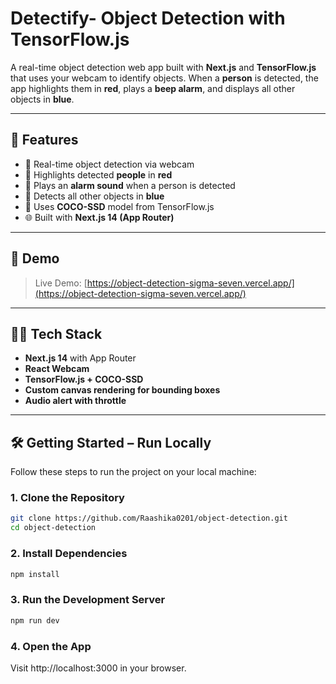 # Detectify- Object Detection with TensorFlow.js

A real-time object detection web app built with **Next.js** and **TensorFlow.js** that uses your webcam to identify objects. When a **person** is detected, the app highlights them in **red**, plays a **beep alarm**, and displays all other objects in **blue**.

---

## 🚀 Features

- 🎥 Real-time object detection via webcam
- 🔴 Highlights detected **people** in **red**
- 🔔 Plays an **alarm sound** when a person is detected
- 🔵 Detects all other objects in **blue**
- 🧠 Uses **COCO-SSD** model from TensorFlow.js
- 🌐 Built with **Next.js 14 (App Router)**

---

## 📸 Demo

> Live Demo: [https://object-detection-sigma-seven.vercel.app/](https://object-detection-sigma-seven.vercel.app/)

---

## 🧑‍💻 Tech Stack

- **Next.js 14** with App Router
- **React Webcam**
- **TensorFlow.js + COCO-SSD**
- **Custom canvas rendering for bounding boxes**
- **Audio alert with throttle**

---

## 🛠️ Getting Started – Run Locally

Follow these steps to run the project on your local machine:

### 1. Clone the Repository

```bash
git clone https://github.com/Raashika0201/object-detection.git
cd object-detection 
```

### 2. Install Dependencies

``` bash
npm install
```

### 3. Run the Development Server

```bash
npm run dev
```

### 4. Open the App
Visit http://localhost:3000 in your browser.







